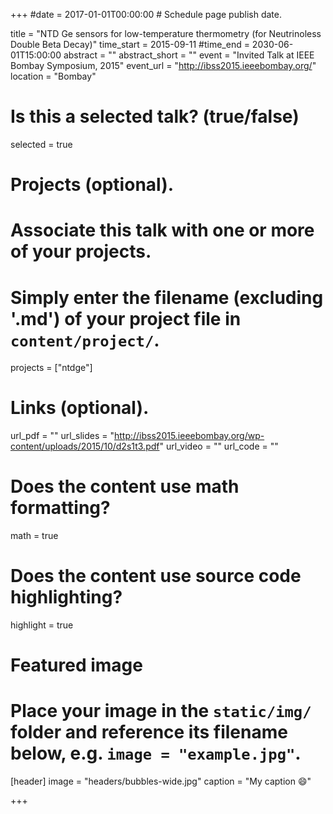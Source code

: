 +++
#date = 2017-01-01T00:00:00  # Schedule page publish date.

title = "NTD Ge sensors for low-temperature thermometry (for Neutrinoless Double Beta Decay)"
time_start = 2015-09-11
#time_end = 2030-06-01T15:00:00
abstract = ""
abstract_short = ""
event = "Invited Talk at IEEE Bombay Symposium, 2015"
event_url = "http://ibss2015.ieeebombay.org/"
location = "Bombay"

# Is this a selected talk? (true/false)
selected = true

# Projects (optional).
#   Associate this talk with one or more of your projects.
#   Simply enter the filename (excluding '.md') of your project file in `content/project/`.
projects = ["ntdge"]

# Links (optional).
url_pdf = ""
url_slides = "http://ibss2015.ieeebombay.org/wp-content/uploads/2015/10/d2s1t3.pdf"
url_video = ""
url_code = ""

# Does the content use math formatting?
math = true

# Does the content use source code highlighting?
highlight = true

# Featured image
# Place your image in the `static/img/` folder and reference its filename below, e.g. `image = "example.jpg"`.
[header]
image = "headers/bubbles-wide.jpg"
caption = "My caption :smile:"

+++
